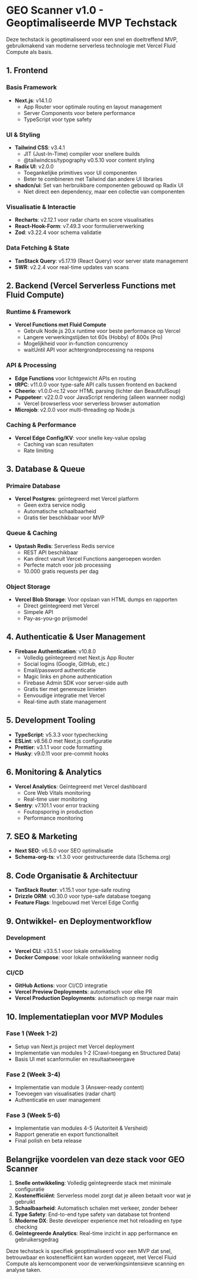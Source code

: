 # GEO Scanner v1.0 - Geoptimaliseerde MVP Techstack

Deze techstack is geoptimaliseerd voor een snel en doeltreffend MVP, gebruikmakend van moderne serverless technologie met Vercel Fluid Compute als basis.

## 1. Frontend

### Basis Framework
- **Next.js**: v14.1.0
  - App Router voor optimale routing en layout management
  - Server Components voor betere performance
  - TypeScript voor type safety

### UI & Styling
- **Tailwind CSS**: v3.4.1
  - JIT (Just-In-Time) compiler voor snellere builds
  - @tailwindcss/typography v0.5.10 voor content styling
- **Radix UI**: v2.0.0
  - Toegankelijke primitives voor UI componenten
  - Beter te combineren met Tailwind dan andere UI libraries
- **shadcn/ui**: Set van herbruikbare componenten gebouwd op Radix UI
  - Niet direct een dependency, maar een collectie van componenten

### Visualisatie & Interactie
- **Recharts**: v2.12.1 voor radar charts en score visualisaties
- **React-Hook-Form**: v7.49.3 voor formulierverwerking
- **Zod**: v3.22.4 voor schema validatie

### Data Fetching & State
- **TanStack Query**: v5.17.19 (React Query) voor server state management
- **SWR**: v2.2.4 voor real-time updates van scans

## 2. Backend (Vercel Serverless Functions met Fluid Compute)

### Runtime & Framework
- **Vercel Functions met Fluid Compute** 
  - Gebruik Node.js 20.x runtime voor beste performance op Vercel
  - Langere verwerkingstijden tot 60s (Hobby) of 800s (Pro)
  - Mogelijkheid voor in-function concurrency
  - waitUntil API voor achtergrondprocessing na respons

### API & Processing
- **Edge Functions** voor lichtgewicht APIs en routing
- **tRPC**: v11.0.0 voor type-safe API calls tussen frontend en backend
- **Cheerio**: v1.0.0-rc.12 voor HTML parsing (lichter dan BeautifulSoup)
- **Puppeteer**: v22.0.0 voor JavaScript rendering (alleen wanneer nodig)
  - Vercel browserless voor serverless browser automation
- **Microjob**: v2.0.0 voor multi-threading op Node.js

### Caching & Performance
- **Vercel Edge Config/KV**: voor snelle key-value opslag
  - Caching van scan resultaten
  - Rate limiting

## 3. Database & Queue

### Primaire Database
- **Vercel Postgres**: geïntegreerd met Vercel platform
  - Geen extra service nodig
  - Automatische schaalbaarheid
  - Gratis tier beschikbaar voor MVP

### Queue & Caching
- **Upstash Redis**: Serverless Redis service
  - REST API beschikbaar
  - Kan direct vanuit Vercel Functions aangeroepen worden
  - Perfecte match voor job processing
  - 10.000 gratis requests per dag

### Object Storage
- **Vercel Blob Storage**: Voor opslaan van HTML dumps en rapporten
  - Direct geïntegreerd met Vercel
  - Simpele API
  - Pay-as-you-go prijsmodel

## 4. Authenticatie & User Management

- **Firebase Authentication**: v10.8.0
  - Volledig geïntegreerd met Next.js App Router
  - Social logins (Google, GitHub, etc.)
  - Email/password authenticatie
  - Magic links en phone authentication
  - Firebase Admin SDK voor server-side auth
  - Gratis tier met genereuze limieten
  - Eenvoudige integratie met Vercel
  - Real-time auth state management

## 5. Development Tooling

- **TypeScript**: v5.3.3 voor typechecking
- **ESLint**: v8.56.0 met Next.js configuratie
- **Prettier**: v3.1.1 voor code formatting
- **Husky**: v9.0.11 voor pre-commit hooks

## 6. Monitoring & Analytics

- **Vercel Analytics**: Geïntegreerd met Vercel dashboard
  - Core Web Vitals monitoring
  - Real-time user monitoring
- **Sentry**: v7.101.1 voor error tracking
  - Foutopsporing in production
  - Performance monitoring

## 7. SEO & Marketing

- **Next SEO**: v6.5.0 voor SEO optimalisatie
- **Schema-org-ts**: v1.3.0 voor gestructureerde data (Schema.org)

## 8. Code Organisatie & Architectuur

- **TanStack Router**: v1.15.1 voor type-safe routing
- **Drizzle ORM**: v0.30.0 voor type-safe database toegang
- **Feature Flags**: Ingebouwd met Vercel Edge Config

## 9. Ontwikkel- en Deploymentworkflow

### Development
- **Vercel CLI**: v33.5.1 voor lokale ontwikkeling
- **Docker Compose**: voor lokale ontwikkeling wanneer nodig

### CI/CD
- **GitHub Actions**: voor CI/CD integratie
- **Vercel Preview Deployments**: automatisch voor elke PR
- **Vercel Production Deployments**: automatisch op merge naar main

## 10. Implementatieplan voor MVP Modules

### Fase 1 (Week 1-2)
- Setup van Next.js project met Vercel deployment
- Implementatie van modules 1-2 (Crawl-toegang en Structured Data)
- Basis UI met scanformulier en resultaatweergave

### Fase 2 (Week 3-4)
- Implementatie van module 3 (Answer-ready content)
- Toevoegen van visualisaties (radar chart)
- Authenticatie en user management

### Fase 3 (Week 5-6)
- Implementatie van modules 4-5 (Autoriteit & Versheid)
- Rapport generatie en export functionaliteit
- Final polish en beta release

## Belangrijke voordelen van deze stack voor GEO Scanner

1. **Snelle ontwikkeling**: Volledig geïntegreerde stack met minimale configuratie
2. **Kostenefficiënt**: Serverless model zorgt dat je alleen betaalt voor wat je gebruikt
3. **Schaalbaarheid**: Automatisch schalen met verkeer, zonder beheer
4. **Type Safety**: End-to-end type safety van database tot frontend
5. **Moderne DX**: Beste developer experience met hot reloading en type checking
6. **Geïntegreerde Analytics**: Real-time inzicht in app performance en gebruikersgedrag

Deze techstack is specifiek geoptimaliseerd voor een MVP dat snel, betrouwbaar en kostenefficiënt kan worden opgezet, met Vercel Fluid Compute als kerncomponent voor de verwerkingsintensieve scanning en analyse taken.
